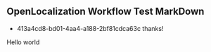 ## OpenLocalization Workflow Test MarkDown
* 413a4cd8-bd01-4aa4-a188-2bf81cdca63c 
thanks!

Hello world